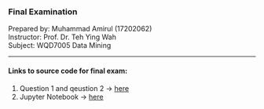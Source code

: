 ### Final Examination

Prepared by: Muhammad Amirul (17202062)<br>
Instructor: Prof. Dr. Teh Ying Wah<br>
Subject: WQD7005 Data Mining<br>

-------------------------------
#### Links to source code for final exam:
1. Question 1 and qeustion 2 -> <a target="_blank" href="https://youtu.be/vgq0HLwbgVo">here</a>
2. Jupyter Notebook -> <a target="_blank" href="https://github.com/muhdamirulsamsul/Final_DM/blob/master/Part%202%20Amirul.ipynb">here</a>
